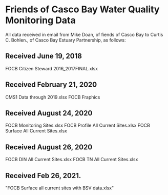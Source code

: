 # Friends of Casco Bay Water Quality Monitoring Data

All data received in email from Mike Doan, of fiends of Casco Bay to Curtis C. Bohlen., of Casco Bay Estuary Partnership, as follows:

## Received June 19, 2018
FOCB Citizen Steward 2016_2017FINAL.xlsx

## Received February 21, 2020
CMS1 Data through 2019.xlsx
FOCB Fraphics

## Received August 24, 2020
FOCB Monitoring Sites.xlsx
FOCB Profile All Current Sites.xlsx
FOCB Surface All Current Sites.xlsx

## Received August 26, 2020
FOCB DIN All Current Sites.xlsx
FOCB TN All Current Sites.xlsx

## Received Feb 26, 2021.
"FOCB Surface all current sites with BSV data.xlsx"





